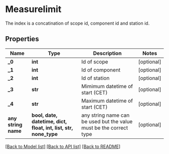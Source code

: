 # Measurelimit

The index is a concatination of scope id, component id and station id.

## Properties
Name | Type | Description | Notes
------------ | ------------- | ------------- | -------------
**_0** | **int** | Id of scope | [optional] 
**_1** | **int** | Id of component | [optional] 
**_2** | **int** | Id of station | [optional] 
**_3** | **str** | Mimimum datetime of start (CET) | [optional] 
**_4** | **str** | Maximum datetime of start (CET) | [optional] 
**any string name** | **bool, date, datetime, dict, float, int, list, str, none_type** | any string name can be used but the value must be the correct type | [optional]

[[Back to Model list]](../README.md#documentation-for-models) [[Back to API list]](../README.md#documentation-for-api-endpoints) [[Back to README]](../README.md)


